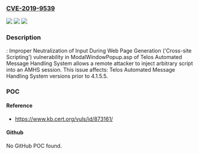 ### [CVE-2019-9539](https://cve.mitre.org/cgi-bin/cvename.cgi?name=CVE-2019-9539)
![](https://img.shields.io/static/v1?label=Product&message=Automated%20Message%20Handling%20System&color=blue)
![](https://img.shields.io/static/v1?label=Version&message=%3C%204.1.5.5%20&color=brighgreen)
![](https://img.shields.io/static/v1?label=Vulnerability&message=CWE-79%3A%20Improper%20Neutralization%20of%20Input%20During%20Web%20Page%20Generation%20('Cross-site%20Scripting')&color=brighgreen)

### Description

: Improper Neutralization of Input During Web Page Generation ('Cross-site Scripting') vulnerability in ModalWindowPopup.asp of Telos Automated Message Handling System allows a remote attacker to inject arbitrary script into an AMHS session. This issue affects: Telos Automated Message Handling System versions prior to 4.1.5.5.

### POC

#### Reference
- https://www.kb.cert.org/vuls/id/873161/

#### Github
No GitHub POC found.

